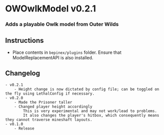 # OWOwlkModel v0.2.1
### Adds a playable Owlk model from Outer Wilds

## Instructions
- Place contents in `bepinex/plugins` folder. Ensure that ModelReplacementAPI is also installed. 

## Changelog
	- v0.2.1
		- Height change is now dictated by config file; can be toggled on the fly using LethalConfig if necessary.
	- v0.2.0
		- Made the Prisoner taller
		- Changed player height accordingly
			This is very experimental and may not work/lead to problems.
			It also changes the player's hitbox, which consequently means they cannot traverse mineshaft layouts.
	- v0.1.0
		- Release